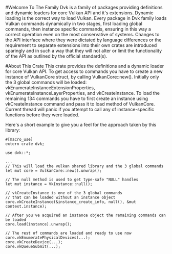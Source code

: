 #Welcome To The Family
Dvk is a family of packages providing definitions and dynamic loaders for core Vulkan API and it's extensions. Dynamic loading is the correct way to load Vulkan. Every package in Dvk family loads Vulkan commands dynamically in two stages, first loading global commands, then instance specific commands, ensuring in this way a correct operation even on the most conservative of systems. Changes to the API interface where they were dictated by language differences or the requirement to separate extensions into their own crates are introduced sparingly and in such a way that they will not alter or limit the functionality of the API as outlined by the official standard(s).

#About This Crate
This crate provides the definitions and a dynamic loader for core Vulkan API. To get access to commands you have to create a new instance of VulkanCore struct, by calling VulkanCore::new(). Initially only the 3 global commands will be loaded: vkEnumerateInstanceExtensionProperties, vkEnumerateInstanceLayerProperties, and vkCreateInstance. To load the remaining 134 commands you have to first create an instance using vkCreateInstance command and pass it to load method of VulkanCore. Current thread will panic if you attempt to call any of instance-specific functions before they were loaded.

Here's a short example to give you a feel for the approach taken by this library:

```
#[macro_use]
extern crate dvk;

use dvk::*;

...
// This will load the vulkan shared library and the 3 global commands
let mut core = VulkanCore::new().unwrap(); 

// The null method is used to get type-safe "NULL" handles
let mut instance = VkInstance::null();

// vkCreateInstance is one of the 3 global commands
// that can be loaded without an instance object
core.vkCreateInstance(&instance_create_info, null(), &mut context.instance);

// After you've acquired an instance object the remaining commands can be loaded
core.load(instance).unwrap(); 

// The rest of commands are loaded and ready to use now
core.vkEnumeratePhysicalDevices(...); 
core.vkCreateDevice(...); 
core.vkQueueSubmit(...);
```

